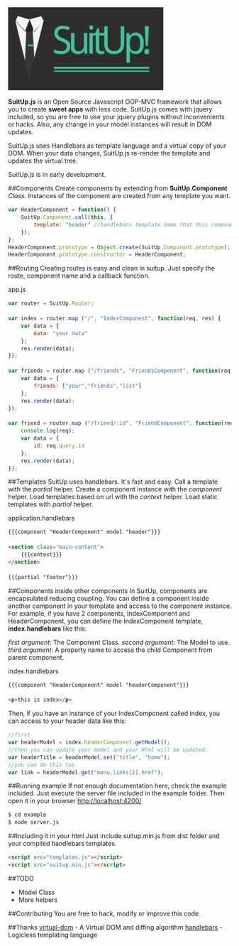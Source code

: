 <img src="https://github.com/erasmo-marin/suitup/blob/master/example/img/logo-small.png" width="350">

**SuitUp.js** is an Open Source Javascript OOP-MVC framework that allows you to create **sweet apps** with less code. SuitUp.js comes with jquery included, so you are free to use your jquery plugins without inconvenients or hacks. Also, any change in your model instances will result in DOM updates.

SuitUp.js uses Handlebars as template language and a virtual copy of your DOM. When your data changes, SuitUp.js re-render the template and updates the virtual tree.

SuitUp.js is in early development.

##Components
Create components by extending from **SuitUp.Component** *Class*. Instances of the component are created from any template you want.

```js
var HeaderComponent = function() {
    SuitUp.Component.call(this, {
        template: "header" //handlebars template name that this component is going to use
    });
};
HeaderComponent.prototype = Object.create(SuitUp.Component.prototype);
HeaderComponent.prototype.constructor = HeaderComponent;
```

##Routing
Creating routes is easy and clean in suitup. Just specify the route, component name and a callback function.

app.js
```js
var router = SuitUp.Router;

var index = router.map ("/", "IndexComponent", function(req, res) {
    var data = {
        data: "your data"
    };
    res.render(data);
});

var friends = router.map ("/friends", "FriendsComponent", function(req, res) {
    var data = {
        friends: ["your","friends","list"] 
    };
    res.render(data);
});

var friend = router.map ("/friend/:id", "FriendComponent", function(req, res) {
    console.log(req);
    var data = {
        id: req.query.id
    };
    res.render(data);
});
```

##Templates
SuitUp uses handlebars. It's fast and easy. Call a template with the *partial* helper. Create a component instance with the *component* helper. Load templates based on url with the *context* helper. Load static templates with *partial* helper.

application.handlebars
```html
{{{component "HeaderComponent" model "header"}}}

<section class="main-content">
    {{{context}}}
</section>

{{{partial "footer"}}}
```

##Components inside other components
In SuitUp, components are encapsulated reducing coupling. You can define a component inside another component in your template and access to the component instance. For example, if you have 2 components, IndexComponent and HeaderComponent, you can define the IndexComponent template, **index.handlebars** like this: 

*first argument*: The Component Class.
*second argument*: The Model to use.
*third argument*: A property name to access the child Component from parent component.

index.handlebars
```html
{{{component "HeaderComponent" model "headerComponent"}}}

<p>this is index</p>
```

Then, if you have an instance of your IndexComponent called index, you can access to your header data like this:
```js
//first
var headerModel = index.headerComponent.getModel();
//then you can update your model and your Html will be updated.
var headerTitle = headerModel.set("title", "home");
//you can do this too
var link = headerModel.get("menu.links[2].href");
```

##Running example
If not enough documentation here, check the example included. Just execute the server file included in the example folder. Then open it in your browser [http://localhost:4200/](http://localhost:4200/)
```sh
$ cd example
$ node server.js
```

##Including it in your html
Just include suitup.min.js from dist folder and your compiled handlebars templates.
```html
<script src="templates.js"></script>
<script src="suitup.min.js"></script>
```

##TODO
- Model Class
- More helpers

##Contributing
You are free to hack, modify or improve this code.

##Thanks
[virtual-dom](https://github.com/Matt-Esch/virtual-dom) - A Virtual DOM and diffing algorithm
[handlebars](https://github.com/wycats/handlebars.js) - Logicless templating language
